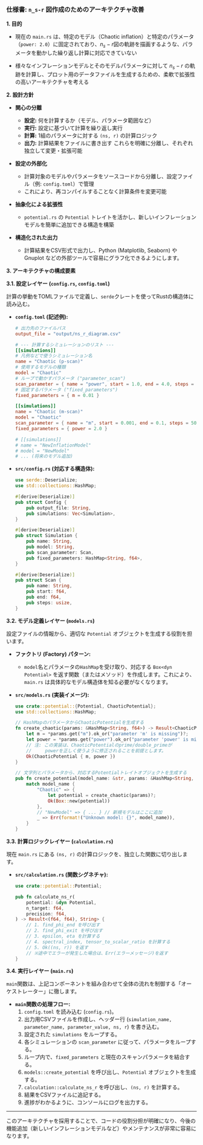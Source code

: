 ### **仕様書: `n_s-r` 図作成のためのアーキテクチャ改善**

**1. 目的**

- 現在の `main.rs` は、特定のモデル（Chaotic inflation）と特定のパラメータ（`power: 2.0`）に固定されており、$n_s-r$図の軌跡を描画するような、パラメータを動かした繰り返し計算に対応できていない

- 様々なインフレーションモデルとそのモデルパラメータに対して $n_s-r$ の軌跡を計算し、プロット用のデータファイルを生成するための、柔軟で拡張性の高いアーキテクチャを考える

**2. 設計方針**

- **関心の分離**
    - **設定:** 何を計算するか（モデル、パラメータ範囲など）
    - **実行:** 設定に基づいて計算を繰り返し実行
    - **計算:** 1組のパラメータに対する `(ns, r)` の計算ロジック
    - **出力:** 計算結果をファイルに書き出す
    これらを明確に分離し、それぞれ独立して変更・拡張可能

- **設定の外部化**
    - 計算対象のモデルやパラメータをソースコードから分離し、設定ファイル（例: `config.toml`）で管理
    - これにより、再コンパイルすることなく計算条件を変更可能

- **抽象化による拡張性**
    - `potential.rs` の `Potential` トレイトを活かし、新しいインフレーションモデルを簡単に追加できる構造を構築

- **構造化された出力**
    - 計算結果をCSV形式で出力し、Python (Matplotlib, Seaborn) や Gnuplot などの外部ツールで容易にグラフ化できるようにします。

**3. アーキテクチャの構成要素**

**3.1. 設定レイヤー (`config.rs`, `config.toml`)**

計算の挙動をTOMLファイルで定義し、`serde`クレートを使ってRustの構造体に読み込む。

-   **`config.toml` (記述例):**
    ```toml
    # 出力先のファイルパス
    output_file = "output/ns_r_diagram.csv"

    # --- 計算するシミュレーションのリスト ---
    [[simulations]]
    # 凡例などで使うシミュレーション名
    name = "Chaotic (p-scan)"
    # 使用するモデルの種類
    model = "Chaotic"
    # ループで動かすパラメータ ("parameter_scan")
    scan_parameter = { name = "power", start = 1.0, end = 4.0, steps = 50 }
    # 固定するパラメータ ("fixed_parameters")
    fixed_parameters = { m = 0.01 }

    [[simulations]]
    name = "Chaotic (m-scan)"
    model = "Chaotic"
    scan_parameter = { name = "m", start = 0.001, end = 0.1, steps = 50 }
    fixed_parameters = { power = 2.0 }

    # [[simulations]]
    # name = "NewInflationModel"
    # model = "NewModel"
    # ... (将来のモデル追加)
    ```

-   **`src/config.rs` (対応する構造体):**
    ```rust
    use serde::Deserialize;
    use std::collections::HashMap;

    #[derive(Deserialize)]
    pub struct Config {
        pub output_file: String,
        pub simulations: Vec<Simulation>,
    }

    #[derive(Deserialize)]
    pub struct Simulation {
        pub name: String,
        pub model: String,
        pub scan_parameter: Scan,
        pub fixed_parameters: HashMap<String, f64>,
    }

    #[derive(Deserialize)]
    pub struct Scan {
        pub name: String,
        pub start: f64,
        pub end: f64,
        pub steps: usize,
    }
    ```

**3.2. モデル定義レイヤー (`models.rs`)**

設定ファイルの情報から、適切な `Potential` オブジェクトを生成する役割を担います。

-   **ファクトリ (Factory) パターン:**
    -   `model`名とパラメータの`HashMap`を受け取り、対応する `Box<dyn Potential>` を返す関数（またはメソッド）を作成します。これにより、`main.rs` は具体的なモデル構造体を知る必要がなくなります。

-   **`src/models.rs` (実装イメージ):**
    ```rust
    use crate::potential::{Potential, ChaoticPotential};
    use std::collections::HashMap;

    // HashMapのパラメータからChaoticPotentialを生成する
    fn create_chaotic(params: &HashMap<String, f64>) -> Result<ChaoticPotential, String> {
        let m = *params.get("m").ok_or("parameter 'm' is missing")?;
        let power = *params.get("power").ok_or("parameter 'power' is missing")?;
        // 注: この実装は、ChaoticPotentialのprime/double_primeが
        //     powerを正しく使うように修正されることを前提とします。
        Ok(ChaoticPotential { m, power })
    }

    // 文字列とパラメータから、対応するPotentialトレイトオブジェクトを生成する
    pub fn create_potential(model_name: &str, params: &HashMap<String, f64>) -> Result<Box<dyn Potential>, String> {
        match model_name {
            "Chaotic" => {
                let potential = create_chaotic(params)?;
                Ok(Box::new(potential))
            },
            // "NewModel" => { ... } // 新規モデルはここに追加
            _ => Err(format!("Unknown model: {}", model_name)),
        }
    }
    ```

**3.3. 計算ロジックレイヤー (`calculation.rs`)**

現在 `main.rs` にある `(ns, r)` の計算ロジックを、独立した関数に切り出します。

-   **`src/calculation.rs` (関数シグネチャ):**
    ```rust
    use crate::potential::Potential;

    pub fn calculate_ns_r(
        potential: &dyn Potential,
        n_target: f64,
        precision: f64,
    ) -> Result<(f64, f64), String> {
        // 1. find_phi_end を呼び出す
        // 2. find_phi_exit を呼び出す
        // 3. epsilon, eta を計算する
        // 4. spectral_index, tensor_to_scalar_ratio を計算する
        // 5. Ok((ns, r)) を返す
        // ※途中でエラーが発生した場合は、Err(エラーメッセージ)を返す
    }
    ```

**3.4. 実行レイヤー (`main.rs`)**

`main`関数は、上記コンポーネントを組み合わせて全体の流れを制御する「オーケストレーター」に徹します。

-   **`main`関数の処理フロー:**
    1.  `config.toml` を読み込む (`config.rs`)。
    2.  出力用CSVファイルを作成し、ヘッダー行 (`simulation_name, parameter_name, parameter_value, ns, r`) を書き込む。
    3.  設定された `simulations` をループする。
    4.  各シミュレーションの `scan_parameter` に従って、パラメータをループする。
    5.  ループ内で、`fixed_parameters` と現在のスキャンパラメータを結合する。
    6.  `models::create_potential` を呼び出し、`Potential` オブジェクトを生成する。
    7.  `calculation::calculate_ns_r` を呼び出し、`(ns, r)` を計算する。
    8.  結果をCSVファイルに追記する。
    9.  進捗がわかるように、コンソールにログを出力する。

---

このアーキテクチャを採用することで、コードの役割分担が明確になり、今後の機能追加（新しいインフレーションモデルなど）やメンテナンスが非常に容易になります。
